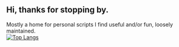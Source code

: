## Hi, thanks for stopping by.
Mostly a home for personal scripts I find useful and/or fun, loosely maintained.  
[![Top Langs](https://github-readme-stats.vercel.app/api/top-langs/?username=dch42&langs_count=8&&theme=dark&layout=compact)](https://github.com/anuraghazra/github-readme-stats)


<!--
**dch42/dch42** is a ✨ _special_ ✨ repository because its `README.md` (this file) appears on your GitHub profile.

Here are some ideas to get you started:

- 🔭 I’m currently working on ...
- 🌱 I’m currently learning ...
- 👯 I’m looking to collaborate on ...
- 🤔 I’m looking for help with ...
- 💬 Ask me about ...
- 📫 How to reach me: ...
- 😄 Pronouns: ...
- ⚡ Fun fact: ...
[![dch42's GitHub Stats](https://github-readme-stats.vercel.app/api?username=dch42&show_icons=true&theme=react)](https://github.com/dch42)

-->
